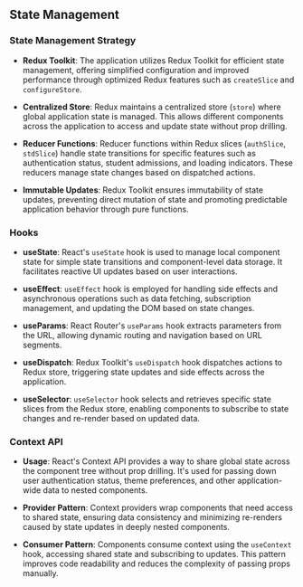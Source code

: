 ## State Management

### State Management Strategy

- **Redux Toolkit**: The application utilizes Redux Toolkit for efficient state management, offering simplified configuration and improved performance through optimized Redux features such as `createSlice` and `configureStore`.
  
- **Centralized Store**: Redux maintains a centralized store (`store`) where global application state is managed. This allows different components across the application to access and update state without prop drilling.
  
- **Reducer Functions**: Reducer functions within Redux slices (`authSlice`, `stdSlice`) handle state transitions for specific features such as authentication status, student admissions, and loading indicators. These reducers manage state changes based on dispatched actions.
  
- **Immutable Updates**: Redux Toolkit ensures immutability of state updates, preventing direct mutation of state and promoting predictable application behavior through pure functions.

### Hooks

- **useState**: React's `useState` hook is used to manage local component state for simple state transitions and component-level data storage. It facilitates reactive UI updates based on user interactions.
  
- **useEffect**: `useEffect` hook is employed for handling side effects and asynchronous operations such as data fetching, subscription management, and updating the DOM based on state changes.
  
- **useParams**: React Router's `useParams` hook extracts parameters from the URL, allowing dynamic routing and navigation based on URL segments.
  
- **useDispatch**: Redux Toolkit's `useDispatch` hook dispatches actions to Redux store, triggering state updates and side effects across the application.
  
- **useSelector**: `useSelector` hook selects and retrieves specific state slices from the Redux store, enabling components to subscribe to state changes and re-render based on updated data.

### Context API

- **Usage**: React's Context API provides a way to share global state across the component tree without prop drilling. It's used for passing down user authentication status, theme preferences, and other application-wide data to nested components.
  
- **Provider Pattern**: Context providers wrap components that need access to shared state, ensuring data consistency and minimizing re-renders caused by state updates in deeply nested components.
  
- **Consumer Pattern**: Components consume context using the `useContext` hook, accessing shared state and subscribing to updates. This pattern improves code readability and reduces the complexity of passing props manually.

